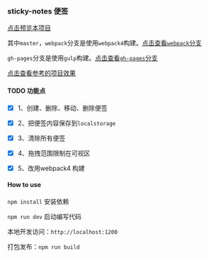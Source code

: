 ### sticky-notes 便签

[点击预览本项目](https://lxchuan12.github.io/sticky-notes/dist/)

其中`master`，`webpack`分支是使用`webpack4`构建。[点击查看`webpack`分支](https://github.com/lxchuan12/sticky-notes/tree/webpack)

`gh-pages`分支是使用`gulp`构建。[点击查看`gh-pages`分支](https://github.com/lxchuan12/sticky-notes/tree/gh-pages)


[点击查看参考的项目效果](https://webkit.org/demos/sticky-notes/)

#### TODO 功能点

- [x] 1、创建、删除、移动、删除便签

- [x] 2、把便签内容保存到`localstorage`

- [x] 3、清除所有便签

- [x] 4、拖拽范围限制在可视区

- [x] 5、改用webpack4 构建

#### How to use
`npm install` 安装依赖

`npm run dev` 启动编写代码

本地开发访问：`http://localhost:1200`

打包发布：`npm run build`